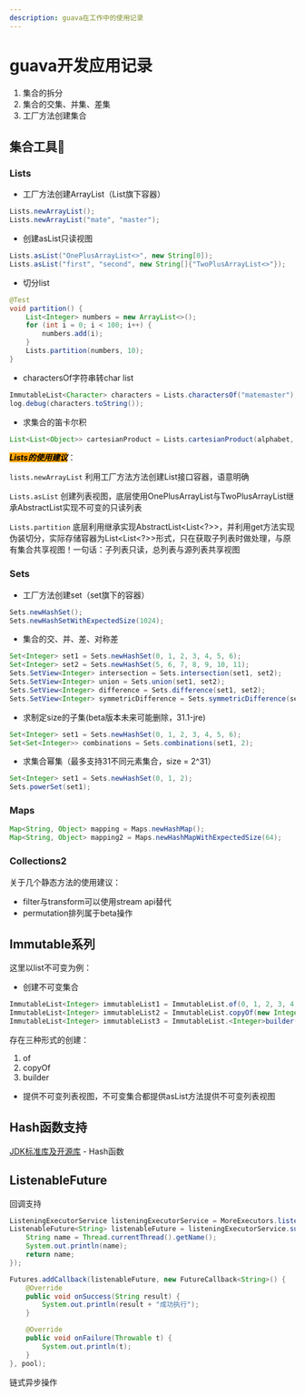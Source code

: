 ```yaml
---
description: guava在工作中的使用记录
---
```


# guava开发应用记录

1. 集合的拆分
2. 集合的交集、并集、差集
3. 工厂方法创建集合



## 集合工具🔨

### Lists

* 工厂方法创建ArrayList（List旗下容器）

```java
Lists.newArrayList();
Lists.newArrayList("mate", "master");
```

* 创建asList只读视图

```java
Lists.asList("OnePlusArrayList<>", new String[0]);
Lists.asList("first", "second", new String[]{"TwoPlusArrayList<>"});
```

* 切分list

```java
@Test
void partition() {
    List<Integer> numbers = new ArrayList<>();
    for (int i = 0; i < 100; i++) {
        numbers.add(i);
    }
    Lists.partition(numbers, 10);
}
```

* charactersOf字符串转char list

```java
ImmutableList<Character> characters = Lists.charactersOf("matemaster");
log.debug(characters.toString());
```

* 求集合的笛卡尔积

```java
List<List<Object>> cartesianProduct = Lists.cartesianProduct(alphabet, numbers);
```

_<mark style="background-color:orange;">**Lists的使用建议**</mark>_：

`lists.newArrayList` 利用工厂方法方法创建List接口容器，语意明确

`Lists.asList` 创建列表视图，底层使用OnePlusArrayList与TwoPlusArrayList继承AbstractList实现不可变的只读列表

`Lists.partition` 底层利用继承实现AbstractList\<List\<?>>，并利用get方法实现伪装切分，实际存储容器为List\<List\<?>>形式，只在获取子列表时做处理，与原有集合共享视图！一句话：子列表只读，总列表与源列表共享视图

### Sets

* 工厂方法创建set（set旗下的容器）

```java
Sets.newHashSet();
Sets.newHashSetWithExpectedSize(1024);
```

* 集合的交、并、差、对称差

```java
Set<Integer> set1 = Sets.newHashSet(0, 1, 2, 3, 4, 5, 6);
Set<Integer> set2 = Sets.newHashSet(5, 6, 7, 8, 9, 10, 11);
Sets.SetView<Integer> intersection = Sets.intersection(set1, set2);
Sets.SetView<Integer> union = Sets.union(set1, set2);
Sets.SetView<Integer> difference = Sets.difference(set1, set2);
Sets.SetView<Integer> symmetricDifference = Sets.symmetricDifference(set1, set2);
```

* 求制定size的子集(beta版本未来可能删除，31.1-jre)

```java
Set<Integer> set1 = Sets.newHashSet(0, 1, 2, 3, 4, 5, 6);
Set<Set<Integer>> combinations = Sets.combinations(set1, 2);
```

* 求集合幂集（最多支持31不同元素集合，size = 2^31）

```java
Set<Integer> set1 = Sets.newHashSet(0, 1, 2);
Sets.powerSet(set1);
```

### Maps

```java
Map<String, Object> mapping = Maps.newHashMap();
Map<String, Object> mapping2 = Maps.newHashMapWithExpectedSize(64);
```



### Collections2

关于几个静态方法的使用建议：

* filter与transform可以使用stream api替代
* permutation排列属于beta操作

## Immutable系列

这里以list不可变为例：

* 创建不可变集合

```java
ImmutableList<Integer> immutableList1 = ImmutableList.of(0, 1, 2, 3, 4, 5, 6, 7, 8, 9);
ImmutableList<Integer> immutableList2 = ImmutableList.copyOf(new Integer[]{0, 1, 2, 3, 4, 5, 6, 7, 8, 9});
ImmutableList<Integer> immutableList3 = ImmutableList.<Integer>builder().add(0, 1, 2, 3, 4, 5, 6, 7, 8, 9).build();
```

存在三种形式的创建：

1. of
2. copyOf
3. builder

* 提供不可变列表视图，不可变集合都提供asList方法提供不可变列表视图



## Hash函数支持

[JDK标准库及开源库](https://app.gitbook.com/s/svcZMNqpQ2QiYAlzW99P/jdk-biao-zhun-ku-ji-kai-yuan-ku "mention") - Hash函数



## ListenableFuture

回调支持

```java
ListeningExecutorService listeningExecutorService = MoreExecutors.listeningDecorator(pool);
ListenableFuture<String> listenableFuture = listeningExecutorService.submit(() -> {
    String name = Thread.currentThread().getName();
    System.out.println(name);
    return name;
});

Futures.addCallback(listenableFuture, new FutureCallback<String>() {
    @Override
    public void onSuccess(String result) {
        System.out.println(result + "成功执行");
    }

    @Override
    public void onFailure(Throwable t) {
        System.out.println(t);
    }
}, pool);
```

链式异步操作

